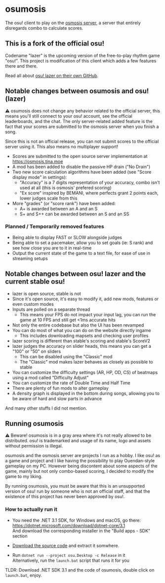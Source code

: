 # osumosis
The osu! client to play on the [osmosis server](https://github.com/Tina-otoge/osmosis-server),
a server that entirely disregards combo to calculate scores.

## This is a fork of the official osu!

Codename "lazer" is the upcoming version of the free-to-play rhythm game "osu!".
This project is modification of this client which adds a few features there and
there.

Read all about [osu! lazer on their own GitHub](https://github.com/ppy/osu).

## Notable changes between osumosis and osu! (lazer)

:warning: osumosis does not change any behavior related to the official server,
this means you'll still connect to your osu! account, see the official
leaderboards, and the chat. The only server-related added feature is the fact
that your scores are submitted to the osmosis server when you finish a song.

Since this is not an official release, you can not submit scores to the official
server using it. This also means no multiplayer support!

- Scores are submitted to the open source server implementation at https://osmosis.tina.moe
- A mod has been added to disable the passive HP drain ("No Drain")
- Two new score calculation algorithms have been added (see "Score display mode" in settings):
  - "Accuracy" is a 7 digits representation of your accuracy, combo isn't used at all (this is osmosis' prefered scoring)
  - "Ex score" inspired by BEMANI, where perfects grant 2 points each, lower judges scale from this
- More "grades" (or "score rank") have been added:
	- A+ is awarded between an A and an S
	- S+ and S++ can be awarded between an S and an SS


### Planned / Temporarily removed features

- Being able to display FAST or SLOW alongside judges
- Being able to set a pacemaker, allow you to set goals (ie: S rank) and see how close you are to it in real-time
- Output the current state of the game to a text file, for ease of use in streaming setups

## Notable changes between osu! lazer and the current stable osu!

- lazer is open source, stable is not
- Since it's open source, it's easy to modify it, add new mods, features or even custom modes
- Inputs are polled on a separate thread
  - This means your FPS do not impact your input lag, you can run the game at 10 FPS and still get <1ms accurate hits
- Not only the entire codebase but also the UI has been revamped
- You can do most of what you can do on the website directly ingame
  - This includes downloading mapsets and checking user profiles
- lazer scoring is different than stable's scoring and stable's ScoreV2
- lazer judges the accuracy on slider heads, this means you can get a "100" or "50" on sliders
  - This can be disabled using the "Classic" mod
  - The "Classic" mod makes lazer behaves as closely as possible to stable
- You can customize the difficulty settings (AR, HP, OD, CS) of beatmaps using a mod called "Difficulty Adjust"
- You can customize the rate of Double Time and Half Time
- There are plenty of fun mods to alter gameplay
- A density graph is displayed in the bottom during songs, allowing you to be aware of hard and slow parts in advance

And many other stuffs I did not mention.

## Running osumosis

:warning: Beware! osumosis is in a gray area where it's not really allowed to be
distributed. osu! is trademarked and usage of its name, logo and assets without
permission is illegal.

osumosis and the osmosis server are projects I run as a hobby. I like osu! as a
game and project and I like having the possibility to play Ouendan-style
gameplay on my PC. However being discontent about some aspects of the game,
mainly but not only combo-based scoring, I decided to modify the game to my
liking.

By running osumosis, you must be aware that this is an unsupported version of
osu! run by someone who is not an official staff, and that the existence of this
project has never been approved by osu!.

### How to actually run it

- You need the .NET 3.1 SDK, for Windows and macOS, go there:  
  https://dotnet.microsoft.com/download/dotnet-core/3.1  
  And download the corresponding installer in the "Build apps - SDK" section

- [Download the source code](https://github.com/Tina-otoge/osumosis/archive/master.zip)
  and extract it somwhere.

- Run `dotnet run --project osu.Desktop -c Release` in it  
  Alternatively, run the `launch.bat` script that runs it for you

TLDR: Download .NET SDK 3.1 and the code of osumosis, double click on `launch.bat`, enjoy.
